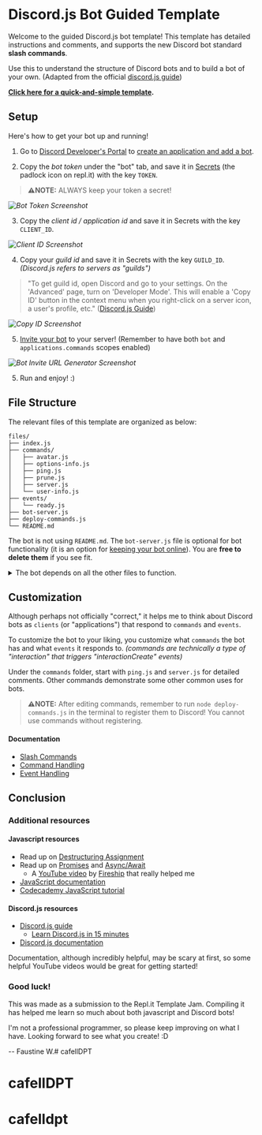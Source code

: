 # Discord.js Bot Guided Template

Welcome to the guided Discord.js bot template! This template has detailed instructions and comments, and supports the new Discord bot standard **slash commands**.

Use this to understand the structure of Discord bots and to build a bot of your own. (Adapted from the official [discord.js guide](https://discordjs.guide/))

**[Click here for a quick-and-simple template](https://replit.com/@FaustineW1/Discordjs-Bot-Simple-Template-slash-commands).**

## Setup

Here's how to get your bot up and running!

1. Go to [Discord Developer's Portal](https://discord.com/developers/applications) to [create an application and add a bot](https://discordjs.guide/preparations/setting-up-a-bot-application.html).

2. Copy the *bot token* under the "bot" tab, and save it in [Secrets](https://docs.replit.com/programming-ide/storing-sensitive-information-environment-variables) (the padlock icon on repl.it) with the key `TOKEN`.

>**⚠️NOTE:** ALWAYS keep your token a secret!

*![Bot Token Screenshot](https://i.imgur.com/Q8Nk24W.png)*

3. Copy the *client id / application id* and save it in Secrets with the key `CLIENT_ID`.

*![Client ID Screenshot](https://i.imgur.com/1UIyOBO.png)*

4. Copy your *guild id* and save it in Secrets with the key `GUILD_ID`. *(Discord.js refers to servers as "guilds")*
> "To get guild id, open Discord and go to your settings. On the 'Advanced' page, turn on 'Developer Mode'. This will enable a 'Copy ID' button in the context menu when you right-click on a server icon, a user's profile, etc." ([Discord.js Guide](https://discordjs.guide/creating-your-bot/creating-commands.html#command-deployment-script))

*![Copy ID Screenshot](https://i.imgur.com/nBNBqYM.png)*

5. [Invite your bot](https://discordjs.guide/preparations/adding-your-bot-to-servers.html#bot-invite-links) to your server! (Remember to have both `bot` and `applications.commands` scopes enabled)

*![Bot Invite URL Generator Screenshot](https://i.imgur.com/Bw6Y4Pl.png)*

5. Run and enjoy! :)

## File Structure

The relevant files of this template are organized as below:

```
files/
├── index.js
├── commands/
│   ├── avatar.js
│   ├── options-info.js
│   ├── ping.js
│   ├── prune.js
│   ├── server.js
│   └── user-info.js
├── events/
│   └── ready.js
├── bot-server.js
├── deploy-commands.js
└── README.md

```
The bot is not using `README.md`. The `bot-server.js` file is optional for bot functionality (it is an option for [keeping your bot online](https://www.youtube.com/watch?v=7rU_KyudGBY)). You are **free to delete them** if you see fit.

<details>
<summary>The bot depends on all the other files to function.</summary>

`index.js` is the main file.

`deploy-commands` is used to register and update commands.

The `commands` folder contains some command examples <a href="https://github.com/discordjs/guide/tree/main/code-samples/creating-your-bot/command-handling/commands">from the discord.js github</a>.

The `events` folder contains an event example.

</details>

## Customization

Although perhaps not officially "correct," it helps me to think about Discord bots as `clients` (or "applications") that respond to `commands` and `events`.

To customize the bot to your liking, you customize what `commands` the bot has and what `events` it responds to. *(commands are technically a type of "interaction" that triggers "interactionCreate" events)*

Under the `commands` folder, start with `ping.js` and `server.js` for detailed comments. Other commands demonstrate some other common uses for bots.

> **⚠️NOTE:** After editing commands, remember to run `node deploy-commands.js` in the terminal to register them to Discord! You cannot use commands without registering.

#### Documentation
* [Slash Commands](https://discordjs.guide/interactions/slash-commands.html)
* [Command Handling](https://discordjs.guide/creating-your-bot/command-handling.html)
* [Event Handling](https://discordjs.guide/creating-your-bot/event-handling.html)

## Conclusion

### Additional resources

#### Javascript resources
* Read up on [Destructuring Assignment](https://developer.mozilla.org/en-US/docs/Web/JavaScript/Reference/Operators/Destructuring_assignment)
* Read up on [Promises](https://developer.mozilla.org/en-US/docs/Web/JavaScript/Reference/Global_Objects/Promise) and [Async/Await](https://www.w3schools.com/js/js_async.asp)
  * A [YouTube video](https://www.youtube.com/watch?v=vn3tm0quoqE) by [Fireship](https://www.youtube.com/c/Fireship) that really helped me
* [JavaScript documentation](https://developer.mozilla.org/en-US/docs/Web/JavaScript)
* [Codecademy JavaScript tutorial](https://www.codecademy.com/learn/introduction-to-javascript)

#### Discord.js resources
* [Discord.js guide](https://discordjs.guide/)
  * [Learn Discord.js in 15 minutes](https://www.youtube.com/watch?v=H98fj3gnYbw)
* [Discord.js documentation](https://discord.js.org/#/docs/discord.js/main/general/welcome)

Documentation, although incredibly helpful, may be scary at first, so some helpful YouTube videos would be great for getting started!

### Good luck!

This was made as a submission to the Repl.it Template Jam. Compiling it has helped me learn so much about both javascript and Discord bots!

I'm not a professional programmer, so please keep improving on what I have. Looking forward to see what you create! :D

-- Faustine W.# cafellDPT
# cafellDPT
# cafelldpt
